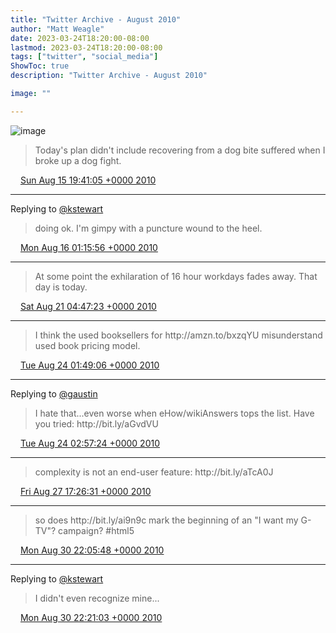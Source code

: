 ```yaml
---
title: "Twitter Archive - August 2010"
author: "Matt Weagle"
date: 2023-03-24T18:20:00-08:00
lastmod: 2023-03-24T18:20:00-08:00
tags: ["twitter", "social_media"]
ShowToc: true
description: "Twitter Archive - August 2010"

image: ""

---
```

![image](/sadtwitterbird3.jpg)

> Today's plan didn't include  recovering from a dog bite suffered when I broke up a dog fight\.

<img src="./media/tweet.ico" width="12" /> [Sun Aug 15 19:41:05 +0000 2010](https://twitter.com/mweagle/status/21254523726)

----

Replying to [@kstewart](https://twitter.com/kstewart/status/21261491094)

> doing ok\.  I'm gimpy with a puncture wound to the heel\.

<img src="./media/tweet.ico" width="12" /> [Mon Aug 16 01:15:56 +0000 2010](https://twitter.com/mweagle/status/21274901646)

----

> At some point the exhilaration of 16 hour workdays fades away\.  That day is today\.

<img src="./media/tweet.ico" width="12" /> [Sat Aug 21 04:47:23 +0000 2010](https://twitter.com/mweagle/status/21723445103)

----

> I think the used booksellers for http://amzn\.to/bxzqYU misunderstand used book pricing model\.

<img src="./media/tweet.ico" width="12" /> [Tue Aug 24 01:49:06 +0000 2010](https://twitter.com/mweagle/status/21962440885)

----

Replying to [@gaustin](https://twitter.com/gaustin/status/21964182660)

> I hate that\.\.\.even worse when eHow/wikiAnswers tops the list\.  Have you tried: http://bit\.ly/aGvdVU

<img src="./media/tweet.ico" width="12" /> [Tue Aug 24 02:57:24 +0000 2010](https://twitter.com/mweagle/status/21967452299)

----

> complexity is not an end\-user feature: http://bit\.ly/aTcA0J

<img src="./media/tweet.ico" width="12" /> [Fri Aug 27 17:26:31 +0000 2010](https://twitter.com/mweagle/status/22284385302)

----

> so does http://bit\.ly/ai9n9c mark the beginning of an "I want my G\-TV"? campaign? \#html5

<img src="./media/tweet.ico" width="12" /> [Mon Aug 30 22:05:48 +0000 2010](https://twitter.com/mweagle/status/22560155100)

----

Replying to [@kstewart](https://twitter.com/kstewart/status/22560743607)

> I didn't even recognize mine\.\.\.

<img src="./media/tweet.ico" width="12" /> [Mon Aug 30 22:21:03 +0000 2010](https://twitter.com/mweagle/status/22561159874)